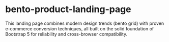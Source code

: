 # bento-product-landing-page
This landing page combines modern design trends (bento grid) with proven e-commerce conversion techniques, all built on the solid foundation of Bootstrap 5 for reliability and cross-browser compatibility.
